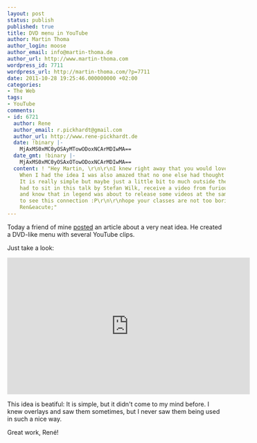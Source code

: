 ```yaml
---
layout: post
status: publish
published: true
title: DVD menu in YouTube
author: Martin Thoma
author_login: moose
author_email: info@martin-thoma.de
author_url: http://www.martin-thoma.com
wordpress_id: 7711
wordpress_url: http://martin-thoma.com/?p=7711
date: 2011-10-28 19:25:46.000000000 +02:00
categories:
- The Web
tags:
- YouTube
comments:
- id: 6721
  author: Rene
  author_email: r.pickhardt@gmail.com
  author_url: http://www.rene-pickhardt.de
  date: !binary |-
    MjAxMS0xMC0yOSAyMTowODoxNCArMDIwMA==
  date_gmt: !binary |-
    MjAxMS0xMC0yOSAxOTowODoxNCArMDIwMA==
  content: ! "Hey Martin, \r\n\r\nI knew right away that you would love the idea.
    When I had the idea I was also amazed that no one else had thought of this before!
    It is really simple but maybe just a little bit to much outside the box. I also
    had to sit in this talk by Stefan Wilk, receive a video from furious pete http://twitter.com/#!/renepickhardt/status/129991092824322050
    and know that in legend was about to release some videos at the same time in order
    to see this connection :P\r\n\r\nhope your classes are not too boring for you!\r\n\r\ngreetz
    Ren&eacute;"
---
```

Today a friend of mine <a href="http://www.rene-pickhardt.de/first-youtube-dvd-online-for-ballads-n-bullets-by-in-legend/">posted</a> an article about a very neat idea. He created a DVD-like menu with several YouTube clips.

Just take a look:
<iframe width="560" height="315" src="http://www.youtube.com/embed/lSZNskw1AVw?rel=0" frameborder="0" allowfullscreen></iframe>


This idea is beatiful: It is simple, but it didn't come to my mind before. I knew overlays and saw them sometimes, but I never saw them being used in such a nice way.

Great work, Ren&eacute;!
